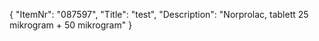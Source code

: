 {
  "ItemNr": "087597",
  "Title": "test",
  "Description": "Norprolac, tablett 25 mikrogram + 50 mikrogram"
}